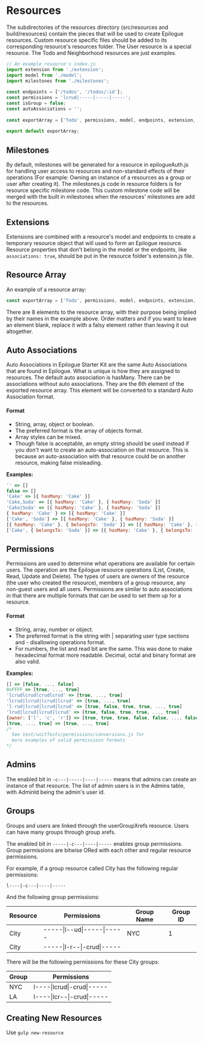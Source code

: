 # Resources

The subdirectories of the resources directory (src/resources and build/resources) contain the pieces that will be 
used to create Epilogue resources. Custom resource 
specific files should be added to its corresponding resource's 
resources folder. The User resource is a special resource. 
The Todo and Neighborhood resources are just examples.

```javascript
// An example resource's index.js
import extension from './extension';
import model from './model';
import milestones from './milestones';
 
const endpoints = ['/todos', '/todos/:id'];
const permissions = 'lcrud|-----|-----|-----';
const isGroup = false;
const autoAssociations = '';
 
const exportArray = ['Todo', permissions, model, endpoints, extension, autoAssociations, isGroup, milestones];
 
export default exportArray;
```

## Milestones

By default, milestones will be generated for a resource in 
epilogueAuth.js for handling user access to resources and 
non-standard effects of their operations (For example: Owning 
an instance of a resources as a group or user after creating 
it). The milestones.js code in resource folders is for resource specific milestone code. 
This custom milestone code will be merged with the built
in milestones when the resources' milestones are add to the 
resources.

## Extensions

Extensions are combined with a resource's model and endpoints 
to create a temporary resource object that will used to form 
an Epilogue resource. Resource properties that don't belong in 
the model or the endpoints, like `associations: true`, should 
be put in the resource folder's extension.js file.

## Resource Array

An example of a resource array: 

```javascript
const exportArray = ['Todo', permissions, model, endpoints, extension, autoAssociations, isGroup, milestones];
```

There are 8 elements to the resource array, with their purpose 
being implied by their names in the example above. Order 
matters and if you want to leave an element blank, replace it 
with a falsy element rather than leaving it out altogether.

## Auto Associations

Auto Associations in Epilogue Starter Kit are the same Auto 
Associations that are found in Epilogue.
What is unique is how they are assigned to resources. The 
default auto association is hasMany. There can be associations 
without auto associations. They are the 6th element 
of the exported resource array. This element will be converted 
to a standard Auto Association format.

#### Format

* String, array, object or boolean.
* The preferred format is the array of objects format.
* Array styles can be mixed.
* Though false is acceptable, an empty string should be used instead if you don't
  want to create an auto-association on that resource. This is because
  an auto-association with that resource could be on another resource,
  making false misleading.

**Examples:**

```javascript
'' => []
false => []
'Cake' => [{ hasMany: 'Cake' }]
'Cake,Soda' => [{ hasMany: 'Cake' }, { hasMany: 'Soda' }]
'Cake|Soda' => [{ hasMany: 'Cake' }, { hasMany: 'Soda' }]
{ hasMany: 'Cake' } => [{ hasMany: 'Cake' }]
['Cake', 'Soda'] => [{ hasMany: 'Cake' }, { hasMany: 'Soda' }]
[{ hasMany: 'Cake' }, { belongsTo: 'Soda' }] => [{ hasMany: 'Cake' }, { belongsTo: 'Soda' }]
['Cake', { belongsTo: 'Soda' }] => [{ hasMany: 'Cake' }, { belongsTo: 'Soda' }]
```

## Permissions

Permissions are used to determine what operations are 
available for certain users. The operation are the Epilogue 
resource operations (List, Create, Read, Update and Delete). 
The types of users are owners of the resource (the user who 
created the resource), members of a group resource, any non-guest 
users and all users. Permissions are similar to auto 
associations in that there are multiple formats that can be 
used to set them up for a resource.

#### Format

* String, array, number or object.
* The preferred format is the string with | separating user 
type sections and - disallowing operations format.
* For numbers, the list and read bit are the same. This was 
done to make hexadecimal format more readable. Decimal, octal 
and binary format are also valid.

**Examples:**

```javascript
[] => [false, ..., false]
0xFFFF => [true, ..., true]
'lcrudlcrudlcrudlcrud' => [true, ..., true]
'lcrud|lcrud|lcrud|lcrud' => [true, ..., true]
'l-rud|lcrud|lcrud|lcrud' => [true, false, true, true, ..., true]
'lrud|lcrud|lcrud|lcrud' => [true, false, true, true, ..., true]
{owner: ['l', 'c', 'r']} => [true, true, true, false, false, ..., false]
[true, ..., true] => [true, ..., true]
/* 
  See test/unitTests/permissions/conversions.js for
  more examples of valid permissions formats
*/
```

## Admins

The enabled bit in `-c---|-----|----|-----` means that admins 
can create an instance of that resource. The list of admin 
users is in the Admins table, with AdminId being the admin's 
user id.

## Groups

Groups and users are linked 
through the userGroupXrefs resource. Users can have many groups through group xrefs.

The enabled bit in `-----|-c---|----|-----` enables group permissions. 
Group permissions are bitwise ORed with each other and regular resource permissions.

For example, if a group resource called City has the following regular
 permissions: 
 
`l----|-c---|----|-----` 
 
And the following group permissions:
 
| Resource  | Permissions | Group Name  | Group ID |
| --------- | ---------- | ----------- | -------- |
| City | -----\|l--ud\|-----\|----- | NYC | 1 |
| City | -----\|l-r--\|-crud\|-----  | | |

There will be the following permissions for these City groups:

| Group  | Permissions |
| --------- | ---------- |
| NYC | l----\|lcrud\|-crud\|----- |
| LA | l----\|lcr--\|-crud\|-----  |

## Creating New Resources

Use `gulp new-resource`